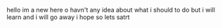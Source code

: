 hello im a new here o havn't any idea about what i should to do but i will learn and i will go away i hope 
so lets satrt 
